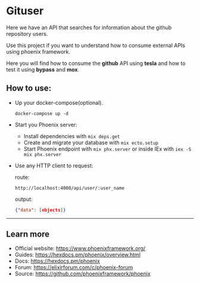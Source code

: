 # Gituser

Here we have an API that searches for information about the github repository users.

Use this project if you want to understand how to consume external APIs
using phoenix framework.

Here you will find how to consume the **github** API using **tesla** and how to test it using **bypass** and **mox**.

## How to use:
- Up your docker-compose(optional).
  ```
  docker-compose up -d
  ```
- Start you Phoenix server:
  * Install dependencies with `mix deps.get`
  * Create and migrate your database with `mix ecto.setup`
  * Start Phoenix endpoint with `mix phx.server` or inside IEx with `iex -S mix phx.server`

- Use any HTTP client to request:

  route:
  ```
  http://localhost:4000/api/user/:user_name
  ``` 
  output:
  ```json
  {"data": [objects]}
  ```

-----
## Learn more

  * Official website: https://www.phoenixframework.org/
  * Guides: https://hexdocs.pm/phoenix/overview.html
  * Docs: https://hexdocs.pm/phoenix
  * Forum: https://elixirforum.com/c/phoenix-forum
  * Source: https://github.com/phoenixframework/phoenix
